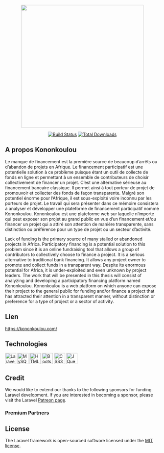 <p align="center"><a href="https://laravel.com" target="_blank"><img src="https://kononkoulou.com/kononkoulou.png" width="400"></a></p>

<p align="center">
<a href="https://travis-ci.org/laravel/framework"><img src="https://kononkoulou.com/kononkoulou.png" alt="Build Status"></a>
<a href="https://packagist.org/packages/laravel/framework"><img src="https://kononkoulou.com/kononkoulou2.png" alt="Total Downloads"></a>
</p>

## A propos Kononkoulou

Le manque de financement est la première source de beaucoup d’arrêts ou d’abandon de projets en Afrique. Le financement participatif est une potentielle solution à ce problème puisque étant un outil de collecte de fonds en ligne et permettant à un ensemble de contributeurs de choisir collectivement de financer un projet. C’est une alternative sérieuse au financement bancaire classique. Il permet ainsi à tout porteur de projet de promouvoir et collecter des fonds de façon transparente. Malgré son potentiel énorme pour l’Afrique, il est sous-exploité voire inconnu par les porteurs de projet.
Le travail qui sera présenter dans ce mémoire consistera à analyser et développer une plateforme de financement participatif nommé Kononkoulou.
Kononkoulou est une plateforme web sur laquelle n’importe qui peut exposer son projet au grand public en vue d’un financement et/ou financer un projet qui a attiré son attention de manière transparente, sans distinction ou préférence pour un type de projet ou un secteur d’activité.


Lack of funding is the primary source of many stalled or abandoned projects in Africa. Participatory financing is a potential solution to this problem since it is an online fundraising tool that allows a group of contributors to collectively choose to finance a project. It is a serious alternative to traditional bank financing. It allows any project owner to promote and collect funds in a transparent way. Despite its enormous potential for Africa, it is under-exploited and even unknown by project leaders.
The work that will be presented in this thesis will consist of analyzing and developing a participatory financing platform named Kononkoulou.
Kononkoulou is a web platform on which anyone can expose their project to the general public for funding and/or finance a project that has attracted their attention in a transparent manner, without distinction or preference for a type of project or a sector of activity.

## Lien
https://kononkoulou.com/

## Technologies
<a href="https://laravel.com/" target="_blank" rel="noreferrer"><img src="https://raw.githubusercontent.com/danielcranney/readme-generator/main/public/icons/skills/laravel-colored.svg" width="36" height="36" alt="Laravel" /></a>
<a href="https://www.mysql.com/" target="_blank" rel="noreferrer"><img src="https://raw.githubusercontent.com/danielcranney/readme-generator/main/public/icons/skills/mysql-colored.svg" width="36" height="36" alt="MySQL" /></a>
<a href="https://developer.mozilla.org/en-US/docs/Glossary/HTML5" target="_blank" rel="noreferrer"><img src="https://raw.githubusercontent.com/danielcranney/readme-generator/main/public/icons/skills/html5-colored.svg" width="36" height="36" alt="HTML5" /></a>
<a href="https://getbootstrap.com/" target="_blank" rel="noreferrer"><img src="https://raw.githubusercontent.com/danielcranney/readme-generator/main/public/icons/skills/bootstrap-colored.svg" width="36" height="36" alt="Bootstrap" /></a>
<a href="https://www.w3.org/TR/CSS/#css" target="_blank" rel="noreferrer"><img src="https://raw.githubusercontent.com/danielcranney/readme-generator/main/public/icons/skills/css3-colored.svg" width="36" height="36" alt="CSS3" /></a>
<a href="https://jquery.com/" target="_blank" rel="noreferrer"><img src="https://raw.githubusercontent.com/danielcranney/readme-generator/main/public/icons/skills/jquery-colored.svg" width="36" height="36" alt="JQuery" /></a>

## Credit

We would like to extend our thanks to the following sponsors for funding Laravel development. If you are interested in becoming a sponsor, please visit the Laravel [Patreon page](https://patreon.com/taylorotwell).

### Premium Partners

## License

The Laravel framework is open-sourced software licensed under the [MIT license](https://opensource.org/licenses/MIT).
